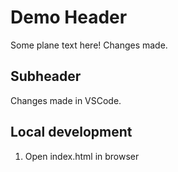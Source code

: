 # Demo Header

Some plane text here!
Changes made.

## Subheader
Changes made in VSCode.

## Local development

1. Open index.html in browser